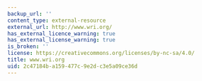 ```yaml
---
backup_url: ''
content_type: external-resource
external_url: http://www.wri.org/
has_external_licence_warning: true
has_external_license_warning: true
is_broken: ''
license: https://creativecommons.org/licenses/by-nc-sa/4.0/
title: www.wri.org
uid: 2c47184b-a159-477c-9e2d-c3e5a09ce36d
---
```

